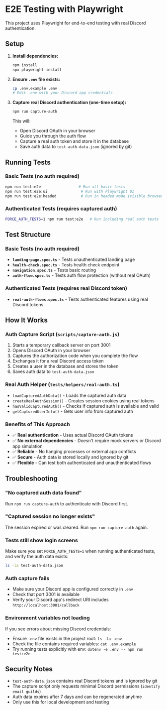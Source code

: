# E2E Testing with Playwright

This project uses Playwright for end-to-end testing with real Discord authentication.

## Setup

1. **Install dependencies:**
   ```bash
   npm install
   npx playwright install
   ```

2. **Ensure `.env` file exists:**
   ```bash
   cp .env.example .env
   # Edit .env with your Discord app credentials
   ```

3. **Capture real Discord authentication (one-time setup):**
   ```bash
   npm run capture-auth
   ```
   
   This will:
   - Open Discord OAuth in your browser
   - Guide you through the auth flow
   - Capture a real auth token and store it in the database
   - Save auth data to `test-auth-data.json` (ignored by git)

## Running Tests

### Basic Tests (no auth required)
```bash
npm run test:e2e                 # Run all basic tests
npm run test:e2e:ui               # Run with Playwright UI
npm run test:e2e:headed           # Run in headed mode (visible browser)
```

### Authenticated Tests (requires captured auth)
```bash
FORCE_AUTH_TESTS=1 npm run test:e2e   # Run including real auth tests
```

## Test Structure

### Basic Tests (no auth required)
- **`landing-page.spec.ts`** - Tests unauthenticated landing page
- **`health-check.spec.ts`** - Tests health check endpoint  
- **`navigation.spec.ts`** - Tests basic routing
- **`auth-flow.spec.ts`** - Tests auth flow protection (without real OAuth)

### Authenticated Tests (requires real Discord token)
- **`real-auth-flows.spec.ts`** - Tests authenticated features using real Discord tokens

## How It Works

### Auth Capture Script (`scripts/capture-auth.js`)
1. Starts a temporary callback server on port 3001
2. Opens Discord OAuth in your browser
3. Captures the authorization code when you complete the flow
4. Exchanges it for a real Discord access token
5. Creates a user in the database and stores the token
6. Saves auth data to `test-auth-data.json`

### Real Auth Helper (`tests/helpers/real-auth.ts`)
- `loadCapturedAuthData()` - Loads the captured auth data
- `createRealAuthSession()` - Creates session cookies using real tokens
- `hasValidCapturedAuth()` - Checks if captured auth is available and valid
- `getCapturedUserInfo()` - Gets user info from captured auth

### Benefits of This Approach
- ✅ **Real authentication** - Uses actual Discord OAuth tokens
- ✅ **No external dependencies** - Doesn't require mock servers or Discord app simulation
- ✅ **Reliable** - No hanging processes or external app conflicts
- ✅ **Secure** - Auth data is stored locally and ignored by git
- ✅ **Flexible** - Can test both authenticated and unauthenticated flows

## Troubleshooting

### "No captured auth data found"
Run `npm run capture-auth` to authenticate with Discord first.

### "Captured session no longer exists"
The session expired or was cleared. Run `npm run capture-auth` again.

### Tests still show login screens
Make sure you set `FORCE_AUTH_TESTS=1` when running authenticated tests, and verify the auth data exists:
```bash
ls -la test-auth-data.json
```

### Auth capture fails
- Make sure your Discord app is configured correctly in `.env`
- Check that port 3001 is available
- Verify your Discord app's redirect URI includes `http://localhost:3001/callback`

### Environment variables not loading
If you see errors about missing Discord credentials:
- Ensure `.env` file exists in the project root: `ls -la .env`
- Check the file contains required variables: `cat .env.example`
- Try running tests explicitly with env: `dotenv -e .env -- npm run test:e2e`

## Security Notes

- `test-auth-data.json` contains real Discord tokens and is ignored by git
- The capture script only requests minimal Discord permissions (`identify email guilds`)
- Auth data expires after 7 days and can be regenerated anytime
- Only use this for local development and testing